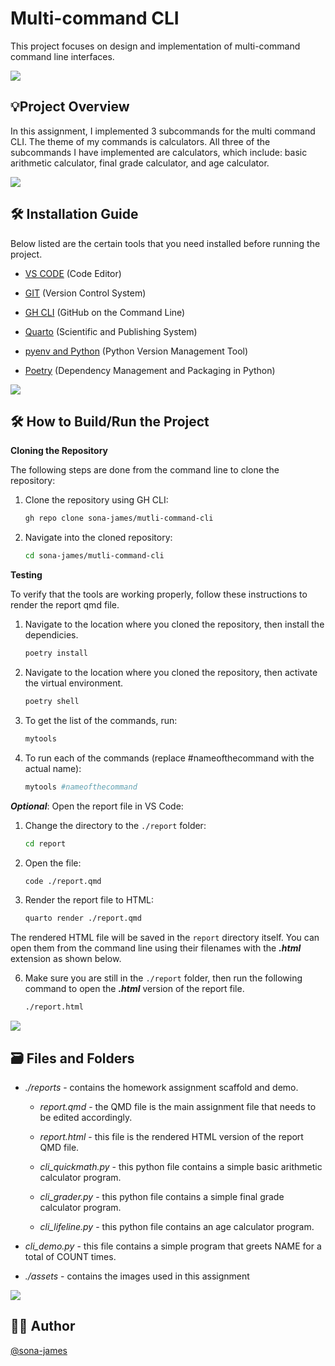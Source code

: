 #  Multi-command CLI

This project focuses on design and implementation of multi-command command line interfaces.

![](https://raw.githubusercontent.com/andreasbm/readme/master/assets/lines/rainbow.png)

## 💡Project Overview

In this assignment, I implemented 3 subcommands for the multi command CLI. The theme of my commands is calculators. All three of the subcommands I have implemented are calculators, which include: basic arithmetic calculator, final grade calculator, and age calculator.

![](https://raw.githubusercontent.com/andreasbm/readme/master/assets/lines/rainbow.png)

## 🛠️ Installation Guide

Below listed are the certain tools that you need installed before running the project.

-   [VS CODE](https://code.visualstudio.com/download) (Code Editor)

-   [GIT](https://git-scm.com/downloads) (Version Control System)

-   [GH CLI](https://cli.github.com/) (GitHub on the Command Line)

-   [Quarto](https://quarto.org/docs/get-started/) (Scientific and Publishing System)

-   [pyenv and Python](https://github.com/pyenv-win/pyenv-win#installation) (Python Version Management Tool)

-   [Poetry](https://python-poetry.org/docs/#installing-with-pipx) (Dependency Management and Packaging in Python)

![](https://raw.githubusercontent.com/andreasbm/readme/master/assets/lines/rainbow.png)

## 🛠️ How to Build/Run the Project

**Cloning the Repository**

The following steps are done from the command line to clone the repository:

1.  Clone the repository using GH CLI:

    ``` bash
    gh repo clone sona-james/mutli-command-cli
    ```

2.  Navigate into the cloned repository:

    ``` bash
    cd sona-james/mutli-command-cli
    ```

**Testing**

To verify that the tools are working properly, follow these instructions to render the report qmd file.

1.  Navigate to the location where you cloned the repository, then install the dependicies.

    ``` bash
    poetry install
    ```

2.  Navigate to the location where you cloned the repository, then activate the virtual environment.

    ``` bash
    poetry shell
    ```

3. To get the list of the commands, run:

    ``` bash
    mytools
    ```

4. To run each of the commands (replace #nameofthecommand with the actual name):

    ``` bash
    mytools #nameofthecommand
    ```

***Optional***: Open the report file in VS Code:

1. Change the directory to the `./report` folder:

    ``` bash
    cd report
    ```

2. Open the file:

    ``` bash
    code ./report.qmd
    ```

3.  Render the report file to HTML:

    ``` bash
    quarto render ./report.qmd
    ```

The rendered HTML file will be saved in the `report` directory itself. You can open them from the command line using their filenames with the ***.html*** extension as shown below.

6.  Make sure you are still in the `./report` folder, then run the following command to open the ***.html*** version of the report file.

    ``` bash
    ./report.html
    ```

![](https://raw.githubusercontent.com/andreasbm/readme/master/assets/lines/rainbow.png)

## 🗃️ Files and Folders

-   *./reports* - contains the homework assignment scaffold and demo.

    -   *report.qmd* - the QMD file is the main assignment file that needs to be edited accordingly.

    -   *report.html* - this file is the rendered HTML version of the report QMD file.

    -   *cli_quickmath.py* - this python file contains a simple basic arithmetic calculator program.

    -   *cli_grader.py* - this python file contains a simple final grade calculator program.

    -   *cli_lifeline.py* - this python file contains an age calculator program.

-   *cli_demo.py* - this file contains a simple program that greets NAME for a total of COUNT times.

-   *./assets* - contains the images used in this assignment

![](https://raw.githubusercontent.com/andreasbm/readme/master/assets/lines/rainbow.png)

## 🙆‍♀️ Author

[\@sona-james](https://github.com/sona-james)

